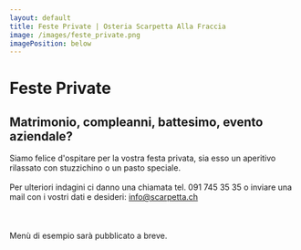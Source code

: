 ```yaml
---
layout: default
title: Feste Private | Osteria Scarpetta Alla Fraccia
image: /images/feste_private.png
imagePosition: below
---
```


Feste Private
==========

Matrimonio, compleanni, battesimo, evento aziendale?
----------------------------------------------------

Siamo felice d'ospitare per la vostra festa privata, sia esso un aperitivo rilassato con stuzzichino o un pasto speciale. 
<br> </br>
Per ulteriori indagini ci danno una chiamata tel. 091 745 35 35 o inviare una mail con i vostri dati e desideri: <info@scarpetta.ch>
<br> </br>
<br> </br>
Menù di esempio sarà pubblicato a breve.

